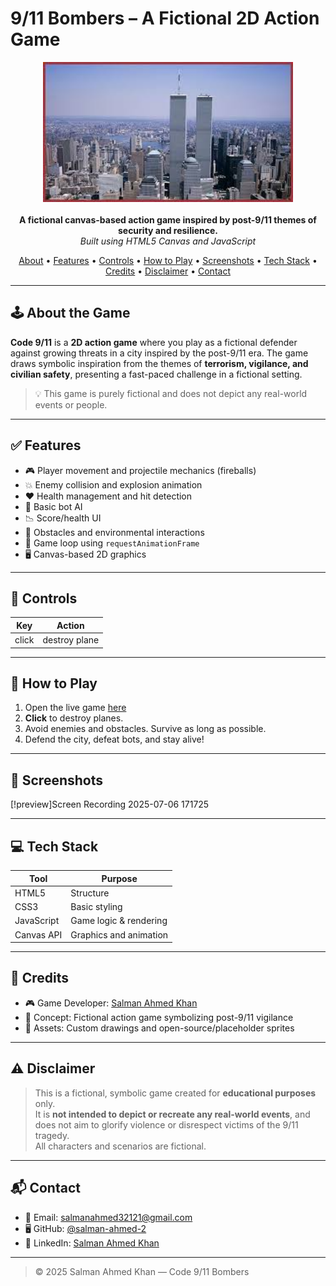 #  9/11 Bombers – A Fictional 2D Action Game

<div align="center">
  <img src="9111.jpeg" width="400" alt="Game Logo"><br><br>
  <b>A fictional canvas-based action game inspired by post-9/11 themes of security and resilience.</b><br>
  <i>Built using HTML5 Canvas and JavaScript</i>
</div>

<p align="center">
  <a href="#about-the-game">About</a> •
  <a href="#features">Features</a> •
  <a href="#controls">Controls</a> •
  <a href="#how-to-play">How to Play</a> •
  <a href="#screenshots">Screenshots</a> •
  <a href="#tech-stack">Tech Stack</a> •
  <a href="#credits">Credits</a> •
  <a href="#disclaimer">Disclaimer</a> •
  <a href="#contact">Contact</a>
</p>

---

## 🕹️ About the Game

**Code 9/11** is a **2D action game** where you play as a fictional defender against growing threats in a city inspired by the post-9/11 era. The game draws symbolic inspiration from the themes of **terrorism, vigilance, and civilian safety**, presenting a fast-paced challenge in a fictional setting.

> 💡 This game is purely fictional and does not depict any real-world events or people.

---

## ✅ Features

- 🎮 Player movement and projectile mechanics (fireballs)
- 💥 Enemy collision and explosion animation
- ❤️ Health management and hit detection
- 🤖 Basic bot AI
- 📉 Score/health UI
- 🧱 Obstacles and environmental interactions
- 🔁 Game loop using `requestAnimationFrame`
- 🖥️ Canvas-based 2D graphics

---

## 🎯 Controls

| Key       | Action            |
|-----------|-------------------|
| click | destroy plane    |


---

## 🚀 How to Play

1. Open the live game [here](https://salman-ahmed-2.github.io/game-dev__9-11/)
2. **Click** to destroy planes.
3. Avoid enemies and obstacles. Survive as long as possible.
4. Defend the city, defeat bots, and stay alive!

---

## 📸 Screenshots



[!preview]Screen Recording 2025-07-06 171725


---

## 💻 Tech Stack

| Tool         | Purpose               |
|--------------|------------------------|
| HTML5        | Structure              |
| CSS3         | Basic styling          |
| JavaScript   | Game logic & rendering |
| Canvas API   | Graphics and animation |

---

## 🙌 Credits

- 🎮 Game Developer: [Salman Ahmed Khan](https://github.com/salman-ahmed-2)
- 🧠 Concept: Fictional action game symbolizing post-9/11 vigilance
- 🎨 Assets: Custom drawings and open-source/placeholder sprites

---

## ⚠️ Disclaimer

> This is a fictional, symbolic game created for **educational purposes** only.  
> It is **not intended to depict or recreate any real-world events**, and does not aim to glorify violence or disrespect victims of the 9/11 tragedy.  
> All characters and scenarios are fictional.

---

## 📬 Contact

- 📧 Email: [salmanahmed32121@gmail.com](mailto:salmanahmed32121@gmail.com)
- 🖥️ GitHub: [@salman-ahmed-2](https://github.com/salman-ahmed-2)
- 💼 LinkedIn: [Salman Ahmed Khan](https://www.linkedin.com/in/salman-ahmed-khan-843240226)

---

> © 2025 Salman Ahmed Khan — Code 9/11 Bombers
